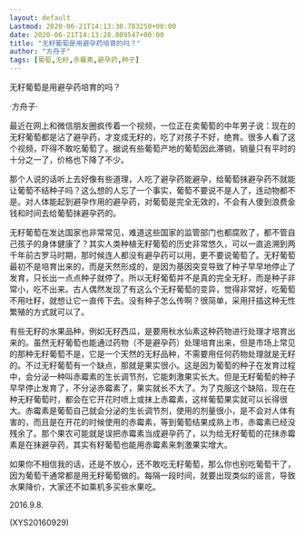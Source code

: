 ```yaml
---
layout: default
Lastmod: 2020-06-21T14:13:30.783250+00:00
date: 2020-06-21T14:13:28.809547+00:00
title: "无籽葡萄是用避孕药培育的吗？"
author: "方舟子"
tags: [葡萄,无籽,赤霉素,避孕药,种子]
---
```


无籽葡萄是用避孕药培育的吗？

·方舟子·

最近在网上和微信朋友圈疯传着一个视频，一位正在卖葡萄的中年男子说：现在的无籽葡萄都是沾了避孕药，才变成无籽的，吃了对孩子不好，绝育。很多人看了这个视频，吓得不敢吃葡萄了。据说有些葡萄产地的葡萄因此滞销，销量只有平时的十分之一了，价格也下降了不少。

那个人说的话听上去好像有些道理，人吃了避孕药能避孕，给葡萄抹避孕药不就能让葡萄不结种子吗？这么想的人忘了一个事实，葡萄不要说不是人了，连动物都不是。对人体能起到避孕作用的避孕药，对葡萄是完全无效的，不会有人傻到浪费金钱和时间去给葡萄抹避孕药的。

无籽葡萄在发达国家也非常常见，难道这些国家的监管部门也都腐败了，都不管自己孩子的身体健康了？其实人类种植无籽葡萄的历史非常悠久，可以一直追溯到两千年前古罗马时期，那时候连人都没有避孕药可以用，更不要说葡萄了。无籽葡萄最初不是培育出来的，而是天然形成的，是因为基因突变导致了种子早早地停止了发育，只长出一点点种子就停了。所以无籽葡萄并不是真的完全无籽，而是种子非常小，吃不出来。古人偶然发现了有这么个无籽葡萄的变异，觉得非常好，吃葡萄不用吐籽，就想让它一直传下去。没有种子怎么传啊？很简单，采用扦插这种无性繁殖的方式就可以了。

有些无籽的水果品种，例如无籽西瓜，是要用秋水仙素这种药物进行处理才培育出来的。虽然无籽葡萄也能通过药物（不是避孕药）处理培育出来，但是市场上常见的那种无籽葡萄不是，它是一个天然的无籽品种，不需要用任何药物处理就是无籽的。不过无籽葡萄有一个缺点，那就是果实很小。这是因为葡萄的种子在发育过程中，会分泌一种叫赤霉素的生长调节剂，它能刺激果实长大。但是无籽葡萄的种子早早停止发育了，不分泌赤霉素了，果实就长不大了。为了克服这个缺陷，现在在种无籽葡萄时，都会在它开花时喷上或抹上赤霉素，这样葡萄果实就可以长得很大。赤霉素是葡萄自己就会分泌的生长调节剂，使用的剂量很小，是不会对人体有害的，而且是在开花的时候使用的赤霉素，等到葡萄结果成熟上市，赤霉素已经没残余了。那个果农可能就是误把赤霉素当成避孕药了，以为给无籽葡萄的花抹赤霉素是在抹避孕药，其实有籽葡萄也能用赤霉素来刺激果实增大。

如果你不相信我的话，还是不放心，还不敢吃无籽葡萄，那么你也别吃葡萄干了，因为葡萄干通常都是用无籽葡萄做的。每隔一段时间，就要出现类似的谣言，导致水果降价，大家还不如乘机多买些水果吃。

2016.9.8.

(XYS20160929)

